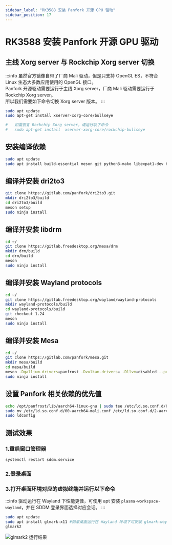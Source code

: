 ```yaml
---
sidebar_label: "RK3588 安装 Panfork 开源 GPU 驱动"
sidebar_position: 17
---
```


# RK3588 安装 Panfork 开源 GPU 驱动

## 主线 Xorg server 与 Rockchip Xorg server 切换

:::info
虽然官方镜像自带了厂商 Mali 驱动，但是只支持 OpenGL ES，不符合 Linux 生态大多数应用使用的 OpenGL 接口。  
Panfork 开源驱动需要运行于主线 Xorg server，厂商 Mali 驱动需要运行于 Rockchip Xorg server。  
所以我们需要如下命令切换 Xorg server 版本。
:::

```bash
sudo apt update
sudo apt-get install xserver-xorg-core/bullseye

#   如需恢复 Rockchip Xorg server，请运行以下命令
#   sudo apt-get install  xserver-xorg-core/rockchip-bullseye
```

## 安装编译依赖

```bash
sudo apt update
sudo apt install build-essential meson git python3-mako libexpat1-dev bison flex libwayland-egl-backend-dev libxext-dev libxfixes-dev libxcb-glx0-dev libxcb-shm0-dev libxcb-dri2-0-dev libxcb-dri3-dev libxcb-present-dev libxshmfence-dev libxxf86vm-dev libxrandr-dev zlib1g-dev pkg-config cmake libwayland-*
```

## 编译并安装 dri2to3

```bash
git clone https://gitlab.com/panfork/dri2to3.git
mkdir dri2to3/build
cd dri2to3/build
meson setup
sudo ninja install
```

## 编译并安装 libdrm

```bash
cd ~/
git clone https://gitlab.freedesktop.org/mesa/drm
mkdir drm/build
cd drm/build
meson
sudo ninja install
```

## 编译并安装 Wayland protocols

```bash
cd ~/
git clone https://gitlab.freedesktop.org/wayland/wayland-protocols
mkdir wayland-protocols/build
cd wayland-protocols/build
git checkout 1.24
meson
sudo ninja install
```

## 编译并安装 Mesa

```bash
cd ~/
git clone https://gitlab.com/panfork/mesa.git
mkdir mesa/build
cd mesa/build
meson -Dgallium-drivers=panfrost -Dvulkan-drivers= -Dllvm=disabled --prefix=/opt/panfrost
sudo ninja install
```

## 设置 Panfork 相关依赖的优先值

```bash
echo /opt/panfrost/lib/aarch64-linux-gnu | sudo tee /etc/ld.so.conf.d/0-panfrost.conf
sudo mv /etc/ld.so.conf.d/00-aarch64-mali.conf /etc/ld.so.conf.d/2-aarch64-mali.conf
sudo ldconfig
```

## 测试效果

### 1.重启窗口管理器

```bash
systemctl restart sddm.service
```

### 2.登录桌面

### 3.打开桌面环境对应的虚拟终端并运行以下命令

:::info
驱动运行在 Wayland 下性能更佳，可使用 apt 安装 `plasma-workspace-wayland`，并在 SDDM 登录界面选择对应会话。
:::

```bash
sudo apt update
sudo apt install glmark-x11 #如果桌面运行在 Wayland 环境下可安装 glmark-wayland
glmark2
```

![glmark2 运行结果](/img/general-tutorial/panfork/panfork.webp)
